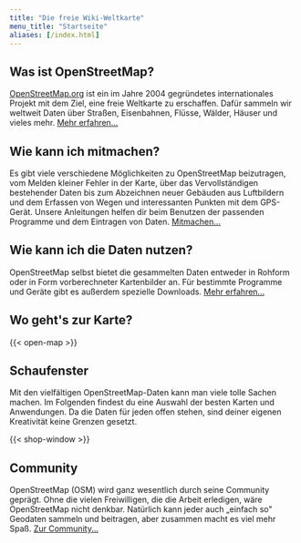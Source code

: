 ```yaml
---
title: "Die freie Wiki-Weltkarte"
menu_title: "Startseite"
aliases: [/index.html]
---
```


## Was ist OpenStreetMap?

[OpenStreetMap.org](https://www.openstreetmap.org) ist ein im Jahre 2004 gegründetes internationales Projekt mit dem Ziel, eine freie Weltkarte zu erschaffen. Dafür sammeln wir weltweit Daten über Straßen, Eisenbahnen, Flüsse, Wälder, Häuser und vieles mehr.
[Mehr erfahren\...](faq#was-ist-openstreetmap)

## Wie kann ich mitmachen?

Es gibt viele verschiedene Möglichkeiten zu OpenStreetMap beizutragen,
vom Melden kleiner Fehler in der Karte, über das Vervollständigen
bestehender Daten bis zum Abzeichnen neuer Gebäuden aus Luftbildern und
dem Erfassen von Wegen und interessanten Punkten mit dem GPS-Gerät.
Unsere Anleitungen helfen dir beim Benutzen der passenden Programme und
dem Eintragen von Daten.
[Mitmachen\...](faq#wie-kann-ich-mitmachen)

## Wie kann ich die Daten nutzen?

OpenStreetMap selbst bietet die gesammelten Daten entweder in Rohform
oder in Form vorberechneter Kartenbilder an. Für bestimmte Programme und
Geräte gibt es außerdem spezielle Downloads.
[Mehr erfahren\...](faq#wie-kann-ich-die-daten-nutzen)

## Wo geht\'s zur Karte?
{{< open-map >}}

## Schaufenster

Mit den vielfältigen OpenStreetMap-Daten kann man viele tolle Sachen
machen. Im Folgenden findest du eine Auswahl der besten Karten und
Anwendungen. Da die Daten für jeden offen stehen, sind deiner eigenen
Kreativität keine Grenzen gesetzt.

{{< shop-window >}}

## Community

OpenStreetMap (OSM) wird ganz wesentlich durch seine Community geprägt.
Ohne die vielen Freiwilligen, die die Arbeit erledigen, wäre
OpenStreetMap nicht denkbar. Natürlich kann jeder auch „einfach so"
Geodaten sammeln und beitragen, aber zusammen macht es viel mehr Spaß.
[Zur Community...](community)

